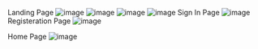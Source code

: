 Landing Page
![image](https://github.com/user-attachments/assets/ec15fa0b-f052-40f7-961c-5396c3144c61)
![image](https://github.com/user-attachments/assets/c203bda8-8467-46b3-bdb2-8802d3a8f50b)
![image](https://github.com/user-attachments/assets/61b0b286-ddb3-4c0e-a847-c9333fa2695a)
![image](https://github.com/user-attachments/assets/226cadee-ccc6-4d81-bf2e-f33b378ab970)
Sign In Page
![image](https://github.com/user-attachments/assets/4bfcc1dd-4d66-4af1-bfa6-2e325c95be02)
Registeration Page 
![image](https://github.com/user-attachments/assets/0d000572-a64d-4764-93a7-40fa8a09a239)

Home Page
![image](https://github.com/user-attachments/assets/c4c7f147-e9f7-4744-8727-f3be9a5fd50a)
